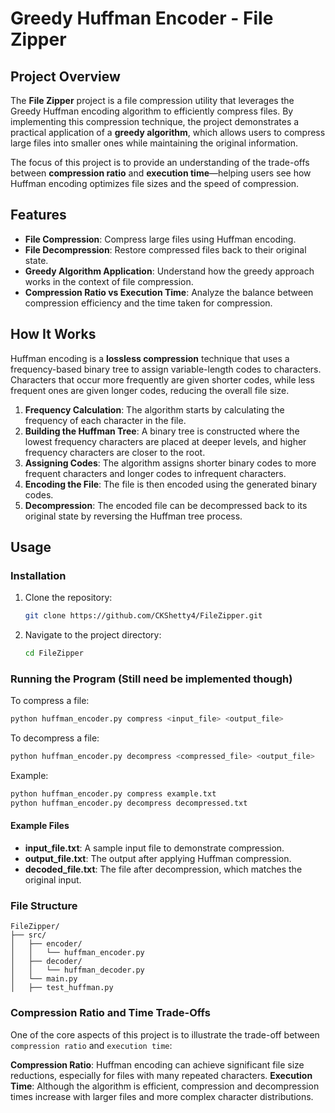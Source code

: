 # Greedy Huffman Encoder - File Zipper

## Project Overview

The **File Zipper** project is a file compression utility that leverages the Greedy Huffman encoding algorithm to efficiently compress files. By implementing this compression technique, the project demonstrates a practical application of a **greedy algorithm**, which allows users to compress large files into smaller ones while maintaining the original information.

The focus of this project is to provide an understanding of the trade-offs between **compression ratio** and **execution time**—helping users see how Huffman encoding optimizes file sizes and the speed of compression.

## Features

- **File Compression**: Compress large files using Huffman encoding.
- **File Decompression**: Restore compressed files back to their original state.
- **Greedy Algorithm Application**: Understand how the greedy approach works in the context of file compression.
- **Compression Ratio vs Execution Time**: Analyze the balance between compression efficiency and the time taken for compression.

## How It Works

Huffman encoding is a **lossless compression** technique that uses a frequency-based binary tree to assign variable-length codes to characters. Characters that occur more frequently are given shorter codes, while less frequent ones are given longer codes, reducing the overall file size.

1. **Frequency Calculation**: The algorithm starts by calculating the frequency of each character in the file.
2. **Building the Huffman Tree**: A binary tree is constructed where the lowest frequency characters are placed at deeper levels, and higher frequency characters are closer to the root.
3. **Assigning Codes**: The algorithm assigns shorter binary codes to more frequent characters and longer codes to infrequent characters.
4. **Encoding the File**: The file is then encoded using the generated binary codes.
5. **Decompression**: The encoded file can be decompressed back to its original state by reversing the Huffman tree process.

## Usage



### Installation

1. Clone the repository:
   ```bash
   git clone https://github.com/CKShetty4/FileZipper.git
   ```

2. Navigate to the project directory:
   ```bash
   cd FileZipper
   ```

### Running the Program (Still need be implemented though)
To compress a file:
```bash
python huffman_encoder.py compress <input_file> <output_file>
```
To decompress a file:
```bash
python huffman_encoder.py decompress <compressed_file> <output_file>
```
Example:
```bash 
python huffman_encoder.py compress example.txt
python huffman_encoder.py decompress decompressed.txt
```
#### Example Files
- **input_file.txt**: A sample input file to demonstrate compression.
- **output_file.txt**: The output after applying Huffman compression.
- **decoded_file.txt**: The file after decompression, which matches the original input.

### File Structure
```bash\
FileZipper/
├── src/
│   ├── encoder/
│   │   └── huffman_encoder.py
│   ├── decoder/
│   │   └── huffman_decoder.py
│   └── main.py
│   ├── test_huffman.py
```
### Compression Ratio and Time Trade-Offs
One of the core aspects of this project is to illustrate the trade-off between `compression ratio` and `execution time`:

**Compression Ratio**: Huffman encoding can achieve significant file size reductions, especially for files with many repeated characters.
**Execution Time**: Although the algorithm is efficient, compression and decompression times increase with larger files and more complex character distributions.
